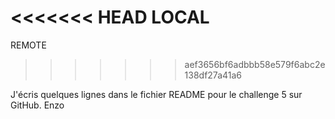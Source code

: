 <<<<<<< HEAD
LOCAL
=======
REMOTE
>>>>>>> aef3656bf6adbbb58e579f6abc2e138df27a41a6

J'écris quelques lignes dans le fichier README pour le challenge 5 sur GitHub. Enzo
